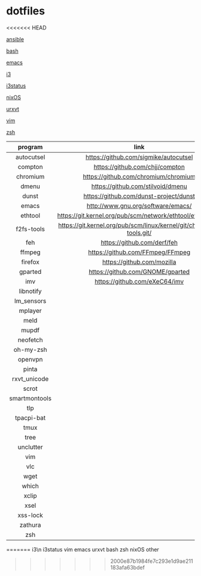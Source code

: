 # dotfiles
<<<<<<< HEAD

[ansible](./ansible)

[bash](./bash)

[emacs](./emacs)

[i3](./i3)

[i3status](./i3status)

[nixOS](./nix)

[urxvt](./urxvt)

[vim](./vim)

[zsh](./zsh)


| **program**    |**link**                                                             |
|:--------------:|:-------------------------------------------------------------------:|
| autocutsel     |https://github.com/sigmike/autocutsel                                |
| compton        |https://github.com/chjj/compton                                      |
| chromium       |https://github.com/chromium/chromium                                 |
| dmenu          |https://github.com/stilvoid/dmenu                                    |
| dunst          |https://github.com/dunst-project/dunst                               |
| emacs          |http://www.gnu.org/software/emacs/                                   |
| ethtool        |https://git.kernel.org/pub/scm/network/ethtool/ethtool.git/          |
| f2fs-tools     |https://git.kernel.org/pub/scm/linux/kernel/git/chao/f2fs-tools.git/ |
| feh            |https://github.com/derf/feh                                          |
| ffmpeg         |https://github.com/FFmpeg/FFmpeg                                     |
| firefox        |https://github.com/mozilla                                           |
| gparted        |https://github.com/GNOME/gparted                                     |
| imv            |https://github.com/eXeC64/imv                                        |
| libnotify      |                                                                     |
| lm_sensors     |                                                                     |
| mplayer        |                                                                     |
| meld           |                                                                     |
| mupdf          |                                                                     |
| neofetch       |                                                                     |
| oh-my-zsh      |                                                                     |
| openvpn        |                                                                     |
| pinta          |                                                                     |
| rxvt_unicode   |                                                                     |
| scrot          |                                                                     |
| smartmontools  |                                                                     |
| tlp            |                                                                     |
| tpacpi-bat     |                                                                     |
| tmux           |                                                                     |
| tree           |                                                                     |
| unclutter      |                                                                     |
| vim            |                                                                     |
| vlc            |                                                                     |
| wget           |                                                                     |
| which          |                                                                     |
| xclip          |                                                                     |
| xsel           |                                                                     |
| xss-lock       |                                                                     |
| zathura        |                                                                     |
| zsh            |                                                                     |


=======
i3\n
i3status
vim
emacs
urxvt
bash
zsh
nixOS
other
>>>>>>> 2000e87b1984fe7c293e1d9ae211183afa63bdef
